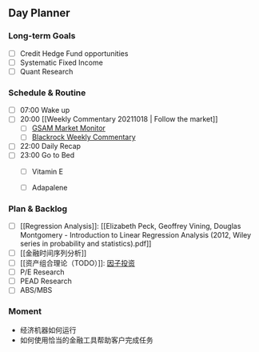 ## Day Planner

### Long-term Goals

-  [ ] Credit Hedge Fund opportunities
-  [ ] Systematic Fixed Income
-  [ ] Quant Research 
    
### Schedule & Routine

- [ ] 07:00 Wake up
- [ ] 20:00 [[Weekly Commentary 20211018 | Follow the market]]
	- [ ] [GSAM Market Monitor](https://www.gsam.com/content/gsam/us/en/advisors/market-insights/market-strategy/global-market-monitor/2021/market_monitor_100821.html)
	- [ ] [Blackrock Weekly Commentary](https://www.blackrock.com/corporate/insights/blackrock-investment-institute/archives#weekly-commentary)
- [ ] 22:00 Daily Recap
- [ ] 23:00 Go to Bed
	- [ ] Vitamin E
	- [ ] Adapalene

    


### Plan & Backlog

- [ ] [[Regression Analysis]]: [[Elizabeth Peck, Geoffrey Vining, Douglas Montgomery - Introduction to Linear Regression Analysis (2012, Wiley series in probability and statistics).pdf]]
- [ ] [[金融时间序列分析]]
- [ ] [[资产组合理论（TODO）]]: [因子投资](https://weread.qq.com/web/reader/a0532d80720439a9a055795kc81322c012c81e728d9d180)
- [ ] P/E Research
- [ ] PEAD Research
- [ ] ABS/MBS

### Moment

- 经济机器如何运行
- 如何使用恰当的金融工具帮助客户完成任务